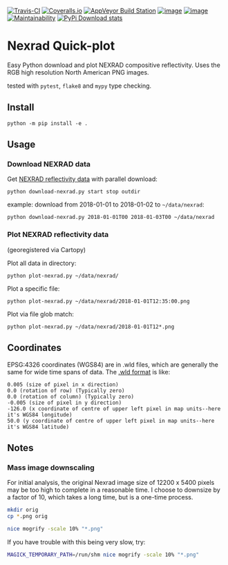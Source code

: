 [![Travis-CI](https://travis-ci.org/scivision/nexrad-quick-plot.svg?branch=master)](https://travis-ci.org/scivision/nexrad-quick-plot)
[![Coveralls.io](https://coveralls.io/repos/github/scivision/nexrad-quick-plot/badge.svg?branch=master)](https://coveralls.io/github/scivision/nexrad-quick-plot?branch=master)
[![AppVeyor Build Station](https://ci.appveyor.com/api/projects/status/jmiiyri2xqdvu5wm?svg=true)](https://ci.appveyor.com/project/scivision/nexrad-quick-plot)
[![image](https://img.shields.io/pypi/pyversions/NEXRAD-quickplot.svg)](https://pypi.python.org/pypi/NEXRAD-quickplot)
[![image](https://img.shields.io/pypi/format/NEXRAD-quickplot.svg)](https://pypi.python.org/pypi/NEXRAD-quickplot)
[![Maintainability](https://api.codeclimate.com/v1/badges/d2df020d3c1e6522412a/maintainability)](https://codeclimate.com/github/scivision/nexrad-quick-plot/maintainability)
[![PyPi Download stats](http://pepy.tech/badge/NEXRAD-quickplot)](http://pepy.tech/project/NEXRAD-quickplot)

# Nexrad Quick-plot

Easy Python download and plot NEXRAD compositive reflectivity. Uses the
RGB high resolution North American PNG images.

tested with `pytest`, `flake8` and `mypy` type checking.

## Install

    python -m pip install -e .

## Usage


### Download NEXRAD data

Get 
[NEXRAD reflectivity data](https://mesonet.agron.iastate.edu/docs/nexrad_composites/) 
with parallel download:

    python download-nexrad.py start stop outdir

example: download from 2018-01-01 to 2018-01-02 to `~/data/nexrad`:

    python download-nexrad.py 2018-01-01T00 2018-01-03T00 ~/data/nexrad

### Plot NEXRAD reflectivity data

(georegistered via Cartopy)

Plot all data in directory:

    python plot-nexrad.py ~/data/nexrad/

Plot a specific file:

    python plot-nexrad.py ~/data/nexrad/2018-01-01T12:35:00.png

Plot via file glob match:

    python plot-nexrad.py ~/data/nexrad/2018-01-01T12*.png

## Coordinates

EPSG:4326 coordinates (WGS84) are in .wld files, which are generally the
same for wide time spans of data. The [.wld
format](https://mesonet.agron.iastate.edu/docs/radmapserver/howto.html#toc3.3)
is like:

    0.005 (size of pixel in x direction)
    0.0 (rotation of row) (Typically zero)
    0.0 (rotation of column) (Typically zero)
    -0.005 (size of pixel in y direction)
    -126.0 (x coordinate of centre of upper left pixel in map units--here it's WGS84 longitude)
    50.0 (y coordinate of centre of upper left pixel in map units--here it's WGS84 latitude)

## Notes


### Mass image downscaling

For initial analysis, the original Nexrad image size of 12200 x 5400
pixels may be too high to complete in a reasonable time. I choose to
downsize by a factor of 10, which takes a long time, but is a one-time
process.

```bash
mkdir orig
cp *.png orig

nice mogrify -scale 10% "*.png"
```

If you have trouble with this being very slow, try:

```bash
MAGICK_TEMPORARY_PATH=/run/shm nice mogrify -scale 10% "*.png"
```


